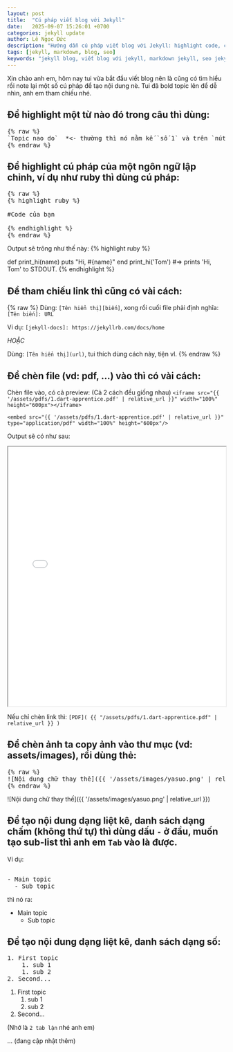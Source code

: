 ```yaml
---
layout: post
title:  "Cú pháp viết blog với Jekyll"
date:   2025-09-07 15:26:01 +0700
categories: jekyll update
author: Lê Ngọc Đức
description: "Hướng dẫn cú pháp viết blog với Jekyll: highlight code, chèn file, chèn ảnh, danh sách, ..."
tags: [jekyll, markdown, blog, seo]
keywords: "jekyll blog, viết blog với jekyll, markdown jekyll, seo jekyll"
---
```


Xin chào anh em, hôm nay tui vừa bắt đầu viết blog nên là cũng có tìm hiểu rồi note lại một số cú pháp
để tạo nội dung nè. Tui đã bold topic lên để dễ nhìn, anh em tham chiếu nhé.

## **Để highlight một từ nào đó trong câu** thì dùng: 
<pre>
{% raw %}
`Topic nao do`  *<- thường thì nó nằm kế `số 1` và trên `nút tab` của máy á*
{% endraw %}
</pre>
## **Để highlight cú pháp của một ngôn ngữ lập chỉnh**, ví dụ như ruby thì dùng cú pháp:

<pre>
{% raw %}
{% highlight ruby %}

#Code của bạn

{% endhighlight %}
{% endraw %}
</pre>

Output sẽ trông như thế này:
{% highlight ruby %}


def print_hi(name)
  puts "Hi, #{name}"
end
print_hi('Tom')
#=> prints 'Hi, Tom' to STDOUT.
{% endhighlight %}

## **Để tham chiếu link** thì cũng có vài cách:
{% raw %}
Dùng: `[Tên hiển thị][biến]`, xong rồi cuối file phải định nghĩa: `[Tên biến]: URL`

Ví dụ: `[jekyll-docs]: https://jekyllrb.com/docs/home`


*HOẶC*

Dùng: `[Tên hiển thị](url)`, tui thích dùng cách này, tiện vl.
{% endraw %}


## **Để chèn file** (vd: pdf, ...) vào thì có vài cách:

Chèn file vào, có cả preview:
(Cả 2 cách đều giống nhau)
`<iframe src="{{ '/assets/pdfs/1.dart-apprentice.pdf' | relative_url }}" width="100%" height="600px"></iframe>`

`<embed src="{{ '/assets/pdfs/1.dart-apprentice.pdf' | relative_url }}" type="application/pdf" width="100%" height="600px"/>`

Output sẽ có như sau:

<iframe src="{{ '/assets/pdfs/1.dart-apprentice.pdf' | relative_url }}" width="100%" height="600px"></iframe>


Nếu chỉ chèn link thì: 
`[PDF]( {{ "/assets/pdfs/1.dart-apprentice.pdf" | relative_url }} )`


## **Để chèn ảnh** ta copy ảnh vào thư mục (vd: assets/images), rồi dùng thẻ:

<pre>
{% raw %}
![Nội dung chữ thay thế]({{ '/assets/images/yasuo.png' | relative_url }})
{% endraw %}
</pre>
![Nội dung chữ thay thế]({{ '/assets/images/yasuo.png' | relative_url }})


## **Để tạo nội dung dạng liệt kê, danh sách dạng chấm (không thứ tự)** thì dùng dấu `-` ở đầu, muốn tạo sub-list thì anh em `Tab` vào là được.


Ví dụ:

<pre> 
- Main topic 
  - Sub topic</pre>

thì nó ra:
- Main topic
    - Sub topic





## **Để tạo nội dung dạng liệt kê, danh sách dạng số**:
<pre>
1. First topic
    1. sub 1
    1. sub 2
2. Second...
</pre>


1. First topic
    1. sub 1
    2. sub 2
2. Second...

(Nhớ là `2 tab lận` nhé anh em)


... (đang cập nhật thêm)